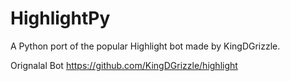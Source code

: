 # HighlightPy
A Python port of the popular Highlight bot made by KingDGrizzle.

Orignalal Bot https://github.com/KingDGrizzle/highlight
